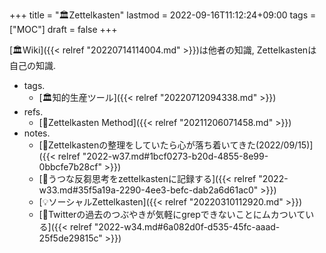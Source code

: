 +++
title = "🏛Zettelkasten"
lastmod = 2022-09-16T11:12:24+09:00
tags = ["MOC"]
draft = false
+++

[🏛Wiki]({{< relref "20220714114004.md" >}})は他者の知識, Zettelkastenは自己の知識.

-   tags.
    -   [🏛知的生産ツール]({{< relref "20220712094338.md" >}})
-   refs.
    -   [📝Zettelkasten Method]({{< relref "20211206071458.md" >}})
-   notes.
    -   [💭Zettelkastenの整理をしていたら心が落ち着いてきた(2022/09/15)]({{< relref "2022-w37.md#1bcf0273-b20d-4855-8e99-0bbcfe7b28cf" >}})
    -   [💭うつな反芻思考をzettelkastenに記録する]({{< relref "2022-w33.md#35f5a19a-2290-4ee3-befc-dab2a6d61ac0" >}})
    -   [💡ソーシャルZettelkasten]({{< relref "20220310112920.md" >}})
    -   [💭Twitterの過去のつぶやきが気軽にgrepできないことにムカついている]({{< relref "2022-w34.md#6a082d0f-d535-45fc-aaad-25f5de29815c" >}})
